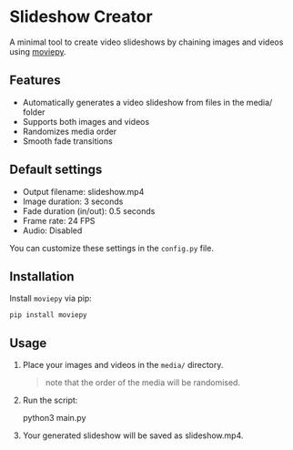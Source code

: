 # Slideshow Creator

A minimal tool to create video slideshows by chaining images and videos using [moviepy](https://github.com/Zulko/moviepy).

## Features

- Automatically generates a video slideshow from files in the media/ folder
- Supports both images and videos
- Randomizes media order
- Smooth fade transitions

## Default settings

- Output filename: slideshow.mp4
- Image duration: 3 seconds
- Fade duration (in/out): 0.5 seconds
- Frame rate: 24 FPS
- Audio: Disabled

You can customize these settings in the `config.py` file.

## Installation

Install `moviepy` via pip:

    pip install moviepy

## Usage

1. Place your images and videos in the `media/` directory.
    > note that the order of the media will be randomised.

2. Run the script:

    python3 main.py

3. Your generated slideshow will be saved as slideshow.mp4.
